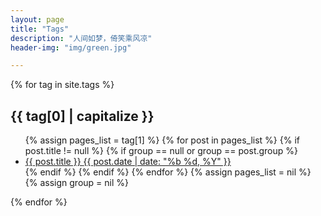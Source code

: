 ```yaml
---
layout: page
title: "Tags"
description: "人间如梦，倚笑乘风凉"  
header-img: "img/green.jpg"  

---
```



<div id="post-list">
{% for tag in site.tags %}
<h2 id="{{ tag[0] }}">{{ tag[0] | capitalize }}</h2>
<ul class="post-list">
{% assign pages_list = tag[1] %}
{% for post in pages_list %}
{% if post.title != null %}
{% if group == null or group == post.group %}
<li>
  <a href="{{ site.baseurl }}{{ post.url }}">
    {{ post.title }}
    <span class="entry-date">   <time datetime="{{ post.date | date_to_xmlschema }}" itemprop="datePublished">{{ post.date | date: "%b %d, %Y" }}</time></span>
  </a>
</li>
{% endif %}
{% endif %}
{% endfor %}
{% assign pages_list = nil %}
{% assign group = nil %}
</ul>
{% endfor %}
</div>

